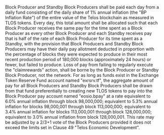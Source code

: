 Block Producer and Standby Block Producers shall be paid each day from a daily fund consisting of the daily share of 1% annual inflation (the "BP Inflation Rate") of the entire value of the Telos blockchain as measured in TLOS tokens. Every day, this total amount shall be allocated such that each Block Producer receives the same pay for the time spent as a Block Producer as every other Block Producer and each Standby receives pay that is half of the rate of each Block Producer for its time spent as a Standby, with the provision that Block Producers and Standby Block Producers may have their daily pay allotment deducted in proportion with the percentage of blocks they were expected to produce in their most recent production period of 180,000 blocks (approximately 24 hours) or fewer, but failed to produce. Loss of pay from failing to regularly execute the "claimrewards" action, shall be borne by the Block Producer or Standby Block Producer, not the network. For as long as funds exist in the Exchange Token Reserve Fund account named "exrsrv.tf", the aggregate amount of pay for all Block Producers and Standby Block Producers shall be drawn from that fund preferentially to creating new TLOS tokens to pay into the Block Producer pay account named "eosio.bpay" at a rate equivalent to 6.0% annual inflation through block 98,000,000; equivalent to 5.3% annual inflation for blocks 98,000,001 through block 113,000,000; equivalent to 3.4% annual inflation for blocks 113,000,001 through block 128,000,000; equivalent to 3.0% annual inflation from block 128,000,001. This rate may be adjusted by a 2/3+1 vote of the Block Producers provided it does not exceed the limits set in Clause 49 "Telos Economic Development".
